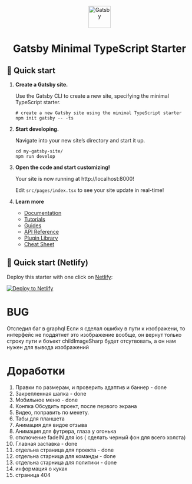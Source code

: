 <p align="center">
  <a href="https://www.gatsbyjs.com/?utm_source=starter&utm_medium=readme&utm_campaign=minimal-starter-ts">
    <img alt="Gatsby" src="https://www.gatsbyjs.com/Gatsby-Monogram.svg" width="60" />
  </a>
</p>
<h1 align="center">
  Gatsby Minimal TypeScript Starter
</h1>


## 🚀 Quick start

1.  **Create a Gatsby site.**

    Use the Gatsby CLI to create a new site, specifying the minimal TypeScript starter.

    ```shell
    # create a new Gatsby site using the minimal TypeScript starter
    npm init gatsby -- -ts
    ```

2.  **Start developing.**

    Navigate into your new site’s directory and start it up.

    ```shell
    cd my-gatsby-site/
    npm run develop
    ```

3.  **Open the code and start customizing!**

    Your site is now running at http://localhost:8000!

    Edit `src/pages/index.tsx` to see your site update in real-time!

4.  **Learn more**

    - [Documentation](https://www.gatsbyjs.com/docs/?utm_source=starter&utm_medium=readme&utm_campaign=minimal-starter-ts)
    - [Tutorials](https://www.gatsbyjs.com/docs/tutorial/?utm_source=starter&utm_medium=readme&utm_campaign=minimal-starter-ts)
    - [Guides](https://www.gatsbyjs.com/docs/how-to/?utm_source=starter&utm_medium=readme&utm_campaign=minimal-starter-ts)
    - [API Reference](https://www.gatsbyjs.com/docs/api-reference/?utm_source=starter&utm_medium=readme&utm_campaign=minimal-starter-ts)
    - [Plugin Library](https://www.gatsbyjs.com/plugins?utm_source=starter&utm_medium=readme&utm_campaign=minimal-starter-ts)
    - [Cheat Sheet](https://www.gatsbyjs.com/docs/cheat-sheet/?utm_source=starter&utm_medium=readme&utm_campaign=minimal-starter-ts)

## 🚀 Quick start (Netlify)

Deploy this starter with one click on [Netlify](https://app.netlify.com/signup):

[<img src="https://www.netlify.com/img/deploy/button.svg" alt="Deploy to Netlify" />](https://app.netlify.com/start/deploy?repository=https://github.com/gatsbyjs/gatsby-starter-minimal-ts)


# BUG
Отследил баг в graphql 
Если я сделал ошибку в пути к изображени, то интерфейс не поддятнет это изображение вообще, он вернут только строку пути и боъект childImageSharp будет отсутвовать, а он нам нужен для вывода изображений


# Доработки
1. Правки по размерам, и проверить адаптив и баннер - done 
2. Закрепленная шапка - done 
3. Мобильное меню - done 
4. Конпка Обсудить проект, после первого экрана
7. Видео, поправить по мекету.
8. Табы для планшета
9. Анимация для видое отзыва
10. Анимация для футрера, глаза у огонька
11. отключение fadeIN для ios ( сделать черный фон для всего холста) 
12. Главная заставка - done 
13. отдельна страница для проекта - done 
14. отдельна старница для команды - done 
15. отдельна старница для политики - done 
16. информация о куках
17. страница 404